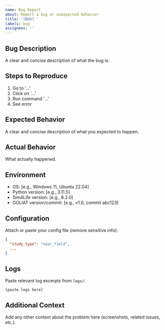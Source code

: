 ```yaml
---
name: Bug Report
about: Report a bug or unexpected behavior
title: '[BUG] '
labels: bug
assignees: ''
---
```


## Bug Description
A clear and concise description of what the bug is.

## Steps to Reproduce
1. Go to '...'
2. Click on '...'
3. Run command '...'
4. See error

## Expected Behavior
A clear and concise description of what you expected to happen.

## Actual Behavior
What actually happened.

## Environment
- OS: [e.g., Windows 11, Ubuntu 22.04]
- Python version: [e.g., 3.11.5]
- Sim4Life version: [e.g., 8.2.0]
- GOLIAT version/commit: [e.g., v1.0, commit abc123]

## Configuration
Attach or paste your config file (remove sensitive info):
```json
{
  "study_type": "near_field",
  ...
}
```

## Logs
Paste relevant log excerpts from `logs/`:
```
[paste logs here]
```

## Additional Context
Add any other context about the problem here (screenshots, related issues, etc.).
